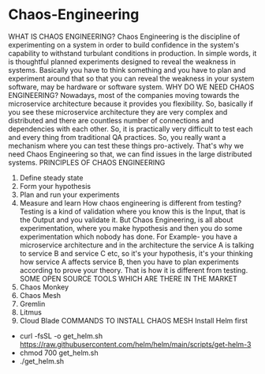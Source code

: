 # Chaos-Engineering
WHAT IS CHAOS ENGINEERING?
Chaos Engineering is the discipline of experimenting on a system in order to build confidence in the system's capability to withstand turbulant conditions in production. In simple words, it is thoughtful planned experiments designed to reveal the weakness in systems. Basically you have to think something and you have to plan and experiment around that so that you can reveal the weakness in your system software, may be hardware or software system.
WHY DO WE NEED CHAOS ENGINEERING?
Nowadays, most of the companies moving towards the microservice architecture because it provides you flexibility. So, basically if you see these microservice architecture they are very complex and distributed and there are countless number of connections and dependencies with each other. So, it is practically very difficult to test each and every thing from traditional QA practices. So, you really want a mechanism where you can test these things pro-actively. That's why we need Chaos Engineering so that, we can find issues in the large distributed systems.
PRINCIPLES OF CHAOS ENGINEERING
1. Define steady state
2. Form your hypothesis
3. Plan and run your experiments
4. Measure and learn
How chaos engineering is different from testing?
Testing is a kind of validation where you know this is the Input, that is the Output and you validate it. But Chaos Engineering, is all about experimentation, where you make hypothesis and then you do some experimentation which nobody has done.
For Example- you have a microservice architecture and in the architecture the service A is talking to service B and service C etc, so it's your hypothesis, it's your thinking how service A affects service B, then you have to plan experiments according to prove your theory. That is how it is different from testing.
SOME OPEN SOURCE TOOLS WHICH ARE THERE IN THE MARKET
1. Chaos Monkey
2. Chaos Mesh
3. Gremlin
4. Litmus
5. Cloud Blade
COMMANDS TO INSTALL CHAOS MESH
Install Helm first
- curl -fsSL -o get_helm.sh https://raw.githubusercontent.com/helm/helm/main/scripts/get-helm-3
- chmod 700 get_helm.sh
- ./get_helm.sh

